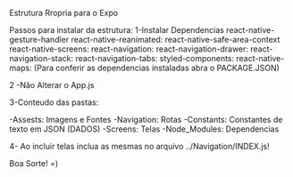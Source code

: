 Estrutura Rropria para o Expo

Passos para instalar da estrutura:
1-Instalar Dependencias
    react-native-gesture-handler
    react-native-reanimated:
    react-native-safe-area-context
    react-native-screens: 
    react-navigation: 
    react-navigation-drawer: 
    react-navigation-stack: 
    react-navigation-tabs: 
    styled-components:
    react-native-maps:
(Para conferir as dependencias instaladas abra o PACKAGE.JSON)

2 -Não Alterar o App.js

3-Conteudo das pastas:

-Assests: Imagens e Fontes
-Navigation: Rotas
-Constants: Constantes de texto em JSON (DADOS)
-Screens: Telas
-Node_Modules: Dependencias

4- Ao incluir telas inclua as mesmas no arquivo ../Navigation/INDEX.js!

Boa Sorte! =)

